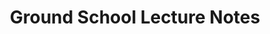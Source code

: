 ---
layout: default
title: Ground School Lecture Notes
parent: Aviation
nav_order: 1
has_children: true
---